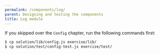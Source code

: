 ```yaml
---
permalink: /components/log/
parent: Designing and testing the components
title: Log module
---
```

If you skipped over the `Config` chapter, run the following commands first:

```sh
$ cp solution/lib/config.js exercise/lib/
$ cp solution/test/config-test.js exercise/test/
```

